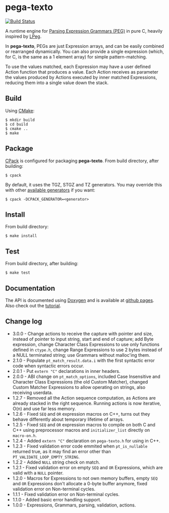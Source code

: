 pega-texto
==========
[![Build Status](https://travis-ci.org/gilzoide/pega-texto.svg?branch=master)](https://travis-ci.org/gilzoide/pega-texto)

A runtime engine for [Parsing Expression Grammars (PEG)](http://bford.info/packrat/)
in pure C, heavily inspired by [LPeg](http://www.inf.puc-rio.br/~roberto/lpeg/).

In __pega-texto__, PEGs are just Expression arrays, and can be easily combined
or rearranged dynamically. You can also provide a single expression (which, for
C, is the same as a 1 element array) for simple pattern-matching.

To use the values matched, each Expression may have a user defined Action
function that produces a value. Each Action receives as parameter the values
produced by Actions executed by inner matched Expressions, reducing them into a
single value down the stack.


Build
-----
Using [CMake](https://cmake.org/):

	$ mkdir build
	$ cd build
	$ cmake ..
	$ make


Package
-------
[CPack](https://gitlab.kitware.com/cmake/community/wikis/doc/cpack/Packaging-With-CPack)
is configured for packaging __pega-texto__. From build directory, after
building:

	$ cpack

By default, it uses the TGZ, STGZ and TZ generators. You may override this with
other [available generators](https://gitlab.kitware.com/cmake/community/wikis/doc/cpack/PackageGenerators)
if you want:

	$ cpack -DCPACK_GENERATOR=<generator>


Install
-------
From build directory:

	$ make install


Test
----
From build directory, after building:

	$ make test


Documentation
-------------
The API is documented using [Doxygen](http://www.stack.nl/~dimitri/doxygen/)
and is available at [github pages](https://gilzoide.github.io/pega-texto-docs/).
Also check out the [tutorial](tutorial.md).


Change log
----------
+ 3.0.0 - Change actions to receive the capture with pointer and size, instead
  of pointer to input string, start and end of capture; add Byte expression,
  change Character Class Expressions to use only functions defined in `ctype.h`,
  change Range Expressions to use 2 bytes instead of a NULL terminated string;
  use Grammars without malloc'ing them.
+ 2.1.0 - Populate `pt_match_result.data.i` with the first syntactic error code
  when syntactic errors occur.
+ 2.0.1 - Put `extern "C"` declarations in inner headers.
+ 2.0.0 - ABI change on `pt_match_options`, included Case Insensitive and
  Character Class Expressions (the old Custom Matcher), changed Custom Matcher
  Expressions to allow operating on strings, also receiving userdata.
+ 1.2.7 - Removed all the Action sequence computation, as Actions are already
  stacked in the right sequence. Running actions is now iterative, O(n) and use
  far less memory.
+ 1.2.6 - Fixed `SEQ` and `OR` expression macros on C++, turns out they behave
  differently about temporary lifetime of arrays.
+ 1.2.5 - Fixed `SEQ` and `OR` expression macros to compile on both C and C++
  using preprocessor macros and `initializer_list` directly on `macro-on.h`.
+ 1.2.4 - Added `extern "C"` declaration on `pega-texto.h` for using in C++. 
+ 1.2.3 - Fixed validation error code emmited when `pt_is_nullable` returned
  true, as it may find an error other than `PT_VALIDATE_LOOP_EMPTY_STRING`.
+ 1.2.2 - Added `NULL` string check on match.
+ 1.2.1 - Fixed validation error on empty `SEQ` and `OR` Expressions, which
  are valid with a `NULL` pointer.
+ 1.2.0 - Macros for Expressions to not own memory buffers, empty `SEQ` and
  `OR` Expressions don't allocate a 0-byte buffer anymore, fixed validation
  error on Non-terminal cycles.
+ 1.1.1 - Fixed validation error on Non-terminal cycles.
+ 1.1.0 - Added basic error handling support.
+ 1.0.0 - Expressions, Grammars, parsing, validation, actions.

